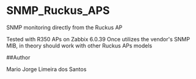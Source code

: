 
SNMP_Ruckus_APS
=====================

SNMP monitoring directly from the Ruckus AP

Tested with R350 APs on Zabbix 6.0.39
Once utilizes the vendor's SNMP MIB, in theory should work with other Ruckus APs models

##Author

Mario Jorge Limeira dos Santos
